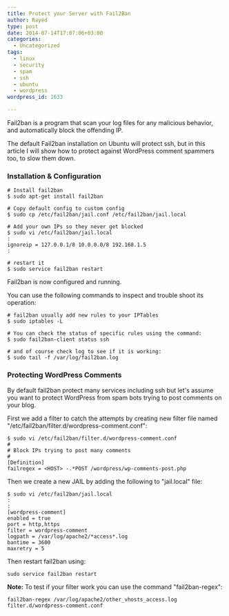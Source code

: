 ```yaml
---
title: Protect your Server with Fail2Ban
author: Rayed
type: post
date: 2014-07-14T17:07:06+03:00
categories:
  - Uncategorized
tags:
  - linux
  - security
  - spam
  - ssh
  - ubuntu
  - wordpress
wordpress_id: 1633

---
```


Fail2ban is a program that scan your log files for any malicious behavior, and automatically block the offending IP.<!--more-->

The default Fail2ban installation on Ubuntu will protect ssh, but in this article I will show how to protect against WordPress comment spammers too, to slow them down.


### Installation & Configuration

    # Install fail2ban
    $ sudo apt-get install fail2ban

    # Copy default config to custom config
    $ sudo cp /etc/fail2ban/jail.conf /etc/fail2ban/jail.local

    # Add your own IPs so they never get blocked
    $ sudo vi /etc/fail2ban/jail.local
    :
    ignoreip = 127.0.0.1/8 10.0.0.0/8 192.168.1.5
    :

    # restart it
    $ sudo service fail2ban restart


Fail2ban is now configured and running.

You can use the following commands to inspect and trouble shoot its operation:

    # fail2ban usually add new rules to your IPTables
    $ sudo iptables -L

    # You can check the status of specific rules using the command:
    $ sudo fail2ban-client status ssh

    # and of course check log to see if it is working:
    $ sudo tail -f /var/log/fail2ban.log 



### Protecting WordPress Comments

By default fail2ban protect many services including ssh but let's assume you want to protect WordPress from spam bots trying to post comments on your blog.


First we add a filter to catch the attempts by creating new filter file named "/etc/fail2ban/filter.d/wordpress-comment.conf":

    $ sudo vi /etc/fail2ban/filter.d/wordpress-comment.conf 
    #
    # Block IPs trying to post many comments
    #
    [Definition]
    failregex = <HOST> -.*POST /wordpress/wp-comments-post.php

Then we create a new JAIL by adding the following to "jail.local" file:

    $ sudo vi /etc/fail2ban/jail.local
    :
    :
    [wordpress-comment]
    enabled = true
    port = http,https
    filter = wordpress-comment
    logpath = /var/log/apache2/*access*.log
    bantime = 3600
    maxretry = 5

Then restart fail2ban using:

    sudo service fail2ban restart  

**Note:** To test if your filter work you can use the command "fail2ban-regex":

    fail2ban-regex /var/log/apache2/other_vhosts_access.log filter.d/wordpress-comment.conf